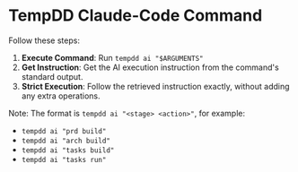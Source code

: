 # TempDD Claude-Code Command

Follow these steps:

1.  **Execute Command**: Run `tempdd ai "$ARGUMENTS"`
2.  **Get Instruction**: Get the AI execution instruction from the command's standard output.
3.  **Strict Execution**: Follow the retrieved instruction exactly, without adding any extra operations.

Note: The format is `tempdd ai "<stage> <action>"`, for example:
- `tempdd ai "prd build"`
- `tempdd ai "arch build"`
- `tempdd ai "tasks build"`
- `tempdd ai "tasks run"`

